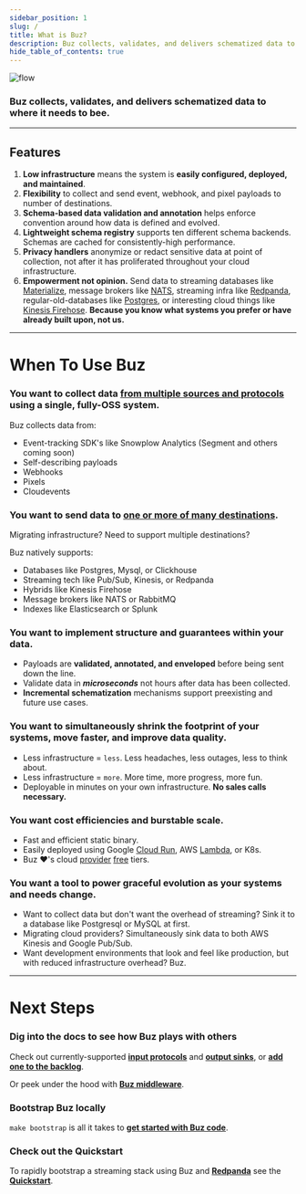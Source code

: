 ```yaml
---
sidebar_position: 1
slug: /
title: What is Buz?
description: Buz collects, validates, and delivers schematized data to wherever it needs to bee.
hide_table_of_contents: true
---
```



![flow](../../static/img/buzflow.png)

### Buz collects, validates, and delivers schematized data to where it needs to bee.

***

## Features

1. **Low infrastructure** means the system is **easily configured, deployed, and maintained**.
2. **Flexibility** to collect and send event, webhook, and pixel payloads to number of destinations.
3. **Schema-based data validation and annotation** helps enforce convention around how data is defined and evolved.
4. **Lightweight schema registry** supports ten different schema backends. Schemas are cached for consistently-high performance.
5. **Privacy handlers** anonymize or redact sensitive data at point of collection, not after it has proliferated throughout your cloud infrastructure.
6. **Empowerment not opinion.** Send data to streaming databases like [Materialize](https://materialize.com/), message brokers like [NATS](https://nats.io/), streaming infra like [Redpanda](https://redpanda.com/), regular-old-databases like [Postgres](https://www.postgresql.org/), or interesting cloud things like [Kinesis Firehose](https://aws.amazon.com/kinesis/data-firehose/). **Because you know what systems you prefer or have already built upon, not us.**


***


# When To Use Buz
### You want to collect data [from multiple sources and protocols](inputs/overview) using a single, fully-OSS system.

Buz collects data from:

- Event-tracking SDK's like Snowplow Analytics (Segment and others coming soon)
- Self-describing payloads
- Webhooks
- Pixels
- Cloudevents

### You want to send data to [one or more of many destinations](outputs/overview).

Migrating infrastructure? Need to support multiple destinations?

Buz natively supports:

- Databases like Postgres, Mysql, or Clickhouse
- Streaming tech like Pub/Sub, Kinesis, or Redpanda
- Hybrids like Kinesis Firehose
- Message brokers like NATS or RabbitMQ
- Indexes like Elasticsearch or Splunk

### You want to implement structure and guarantees within your data.


- Payloads are **validated, annotated, and enveloped** before being sent down the line.
- Validate data in ***microseconds*** not hours after data has been collected.
- **Incremental schematization** mechanisms support preexisting and future use cases.

### You want to simultaneously shrink the footprint of your systems, move faster, and improve data quality.
- Less infrastructure = `less`. Less headaches, less outages, less to think about.
- Less infrastructure = `more`. More time, more progress, more fun.
- Deployable in minutes on your own infrastructure. **No sales calls necessary.**

### You want cost efficiencies and burstable scale.
- Fast and efficient static binary.
- Easily deployed using Google [Cloud Run](https://cloud.google.com/run), AWS [Lambda](https://aws.amazon.com/lambda/), or K8s.
- Buz ❤️'s cloud [provider](https://cloud.google.com/free/docs/gcp-free-tier/#cloud-run) [free](https://aws.amazon.com/free/?all-free-tier.sort-by=item.additionalFields.SortRank&all-free-tier.sort-order=asc&awsf.Free%20Tier%20Types=*all&awsf.Free%20Tier%20Categories=*all) tiers.


### You want a tool to power graceful evolution as your systems and needs change.
- Want to collect data but don't want the overhead of streaming? Sink it to a database like Postgresql or MySQL at first.
- Migrating cloud providers? Simultaneously sink data to both AWS Kinesis and Google Pub/Sub.
- Want development environments that look and feel like production, but with reduced infrastructure overhead? Buz.


***


# Next Steps

### Dig into the docs to see how Buz plays with others

Check out currently-supported **[input protocols](/inputs/overview)** and **[output sinks](/outputs/overview)**, or **[add one to the backlog](https://github.com/silverton-io/buz/issues)**.

Or peek under the hood with **[Buz middleware](/category/middleware)**.

### Bootstrap Buz locally

`make bootstrap` is all it takes to **[get started with Buz code](http://localhost:3000/contributing/contributing-code-to-buz#bootstrap)**.

### Check out the Quickstart

To rapidly bootstrap a streaming stack using Buz and **[Redpanda](https://github.com/redpanda-data/)** see the **[Quickstart](/examples/quickstart)**.

